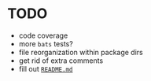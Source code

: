 # TODO

* code coverage
* more `bats` tests?
* file reorganization within package dirs
* get rid of extra comments
* fill out [`README.md`](README.md)
